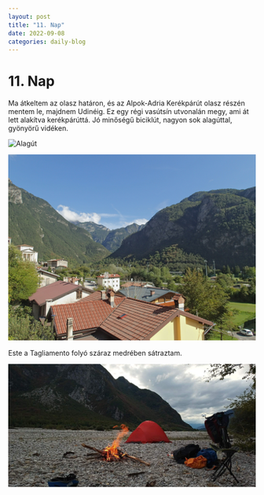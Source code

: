 ```yaml
---
layout: post
title: "11. Nap"
date: 2022-09-08
categories: daily-blog
---
```


# 11. Nap

Ma átkeltem az olasz határon, és az Alpok-Adria Kerékpárút olasz részén mentem le, majdnem Udinéig. Ez egy régi vasútsín utvonalán megy, ami át lett alakítva kerékpárúttá. Jó minőségű biciklút, nagyon sok alagúttal, gyönyörű vidéken.

![Alagút](/day11tunnel.jpg)

![Hegyek](/day11view.jpg)

Este a Tagliamento folyó száraz medrében sátraztam.

![Tábor](/day11camp.jpg)
